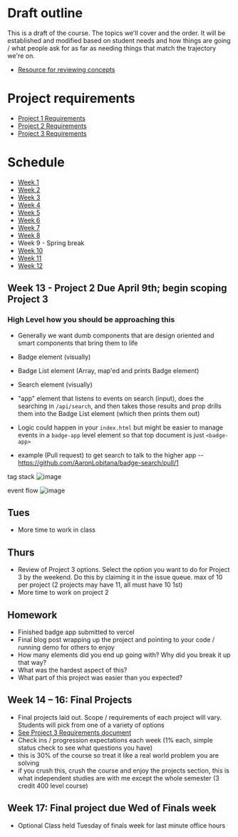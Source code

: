 # Draft outline
This is a draft of the course. The topics we'll cover and the order. It will be established and modified based on student needs and how things are going / what people ask for as far as needing things that match the trajectory we're on.
- [Resource for reviewing concepts](https://youtube.com/playlist?list=PLJQupiji7J5efO_Q5VGZcPE4O_TM_HGP4)

# Project requirements
- [Project 1 Requirements](https://github.com/elmsln/edtechjoker/blob/master/sp-23/projects/project-1.md)
- [Project 2 Requirements](https://github.com/elmsln/edtechjoker/blob/master/sp-23/projects/project-2.md)
- [Project 3 Requirements](https://github.com/elmsln/edtechjoker/blob/master/sp-23/projects/project-3.md)

# Schedule

- [Week 1](https://github.com/elmsln/edtechjoker/tree/master/sp-23/week-1)
- [Week 2](https://github.com/elmsln/edtechjoker/tree/master/sp-23/week-2)
- [Week 3](https://github.com/elmsln/edtechjoker/tree/master/sp-23/week-3)
- [Week 4](https://github.com/elmsln/edtechjoker/tree/master/sp-23/week-4)
- [Week 5](https://github.com/elmsln/edtechjoker/tree/master/sp-23/week-5)
- [Week 6](https://github.com/elmsln/edtechjoker/tree/master/sp-23/week-6)
- [Week 7](https://github.com/elmsln/edtechjoker/tree/master/sp-23/week-7)
- [Week 8](https://github.com/elmsln/edtechjoker/tree/master/sp-23/week-8)
- Week 9 - Spring break
- [Week 10](https://github.com/elmsln/edtechjoker/tree/master/sp-23/week-10)
- [Week 11](https://github.com/elmsln/edtechjoker/tree/master/sp-23/week-11)
- [Week 12](https://github.com/elmsln/edtechjoker/tree/master/sp-23/week-12)

## Week 13 - Project 2 Due April 9th; begin scoping Project 3
### High Level how you should be approaching this
- Generally we want dumb components that are design oriented and smart components that bring them to life
- Badge element (visually)
- Badge List element (Array, map'ed and prints Badge element)
- Search element (visually)
- "app" element that listens to events on search (input), does the searching in `/api/search`, and then takes those results and prop drills them into the Badge List element (which then prints them out)
- Logic could happen in your `index.html` but might be easier to manage events in a `badge-app` level element so that top document is just `<badge-app>`

- example (Pull request) to get search to talk to the higher app -- https://github.com/AaronLobitana/badge-search/pull/1

tag stack
![image](https://user-images.githubusercontent.com/329735/229645934-d0818590-deb2-4ec3-aa3a-b42eea609485.png)

event flow
![image](https://user-images.githubusercontent.com/329735/229646551-9d169c0e-be03-48b5-a18a-60bad17b3e75.png)


## Tues
- More time to work in class

## Thurs
- Review of Project 3 options. Select the option you want to do for Project 3 by the weekend. Do this by claiming it in the issue queue. max of 10 per project (2 projects may have 11, all must have 10 1st)
- More time to work on project 2

## Homework
- Finished badge app submitted to vercel
- Final blog post wrapping up the project and pointing to your code / running demo for others to enjoy
- How many elements did you end up going with? Why did you break it up that way?
- What was the hardest aspect of this?
- What part of this project was easier than you expected?



## Week 14 – 16: Final Projects
- Final projects laid out. Scope / requirements of each project will vary. Students will pick from one of a variety of options
- [See Project 3 Requirements document](https://github.com/elmsln/edtechjoker/blob/master/sp-23/projects/project-3.md)
- Check ins / progression expectations each week (1% each, simple status check to see what questions you have)
- this is 30% of the course so treat it like a real world problem you are solving
- if you crush this, crush the course and enjoy the projects section, this is what independent studies are with me except the whole semester (3 credit 400 level course)

## Week 17: Final project due Wed of Finals week
- Optional Class held Tuesday of finals week for last minute office hours
